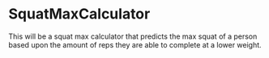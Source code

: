 # SquatMaxCalculator
This will be a squat max calculator that predicts the max squat of a person based upon the amount of reps they are able to complete at a lower weight.
